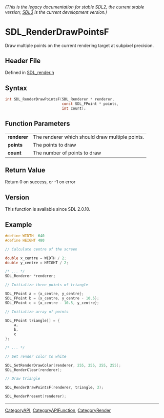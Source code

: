 ###### (This is the legacy documentation for stable SDL2, the current stable version; [SDL3](https://wiki.libsdl.org/SDL3/) is the current development version.)
# SDL_RenderDrawPointsF

Draw multiple points on the current rendering target at subpixel precision.

## Header File

Defined in [SDL_render.h](https://github.com/libsdl-org/SDL/blob/SDL2/include/SDL_render.h)

## Syntax

```c
int SDL_RenderDrawPointsF(SDL_Renderer * renderer,
                          const SDL_FPoint * points,
                          int count);

```

## Function Parameters

|                  |                                                 |
| ---------------- | ----------------------------------------------- |
| **renderer**     | The renderer which should draw multiple points. |
| **points**       | The points to draw                              |
| **count**        | The number of points to draw                    |

## Return Value

Return 0 on success, or -1 on error

## Version

This function is available since SDL 2.0.10.

## Example

```c
#define WIDTH  640
#define HEIGHT 480

// Calculate centre of the screen

double x_centre = WIDTH / 2;
double y_centre = HEIGHT / 2;

/* ... */
SDL_Renderer *renderer;

// Initialize three points of triangle

SDL_FPoint a = {x_centre, y_centre};
SDL_FPoint b = {x_centre, y_centre - 10.5};
SDL_FPoint c = {x_centre - 10.5, y_centre};

// Initialize array of points

SDL_FPoint triangle[] = {
    a,
    b,
    c
};

/* ... */

// Set render color to white

SDL_SetRenderDrawColor(renderer, 255, 255, 255, 255);
SDL_RenderClear(renderer);

// Draw triangle

SDL_RenderDrawPointsF(renderer, triangle, 3);

SDL_RenderPresent(renderer);

```

----
[CategoryAPI](CategoryAPI), [CategoryAPIFunction](CategoryAPIFunction), [CategoryRender](CategoryRender)

